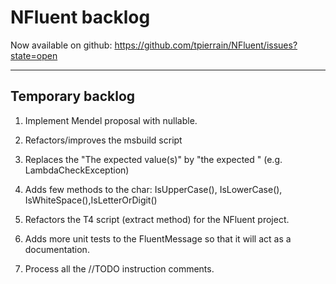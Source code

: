 NFluent backlog
===============

Now available on github: https://github.com/tpierrain/NFluent/issues?state=open

- - -

Temporary backlog
-------
1. Implement Mendel proposal with nullable.

1. Refactors/improves the msbuild script
1. Replaces the "The expected value(s)" by "the expected <what is in stake here>" (e.g. LambdaCheckException)
1. Adds few methods to the char: IsUpperCase(), IsLowerCase(), IsWhiteSpace(),IsLetterOrDigit()
1. Refactors the T4 script (extract method) for the NFluent project.
1. Adds more unit tests to the FluentMessage so that it will act as a documentation.
1. Process all the //TODO instruction comments.